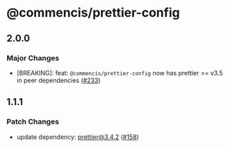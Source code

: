 # @commencis/prettier-config

## 2.0.0

### Major Changes

- [BREAKING]: feat: `@commencis/prettier-config` now has prettier >= v3.5 in peer dependencies ([#233](https://github.com/Commencis/js-toolkit/pull/233))

## 1.1.1

### Patch Changes

- update dependency: prettier@3.4.2 ([#158](https://github.com/Commencis/js-toolkit/pull/158))
